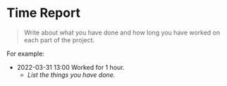 # Time Report

> Write about what you have done and how long you have worked on each part of the project.

For example: 

- 2022-03-31 13:00 Worked for 1 hour.
  - *List the things you have done.*